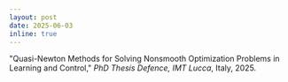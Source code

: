 ```yaml
---
layout: post
date: 2025-06-03
inline: true
---
```


"Quasi-Newton Methods for Solving Nonsmooth Optimization Problems in Learning and Control," *PhD Thesis Defence, IMT Lucca*, Italy, 2025.
